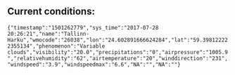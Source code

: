 ## Current conditions: 
 ``` {"timestamp":"1501262779","sys_time":"2017-07-28 20:26:21","name":"Tallinn-Harku","wmocode":"26038","lon":"24.602891666624284","lat":"59.398122222355134","phenomenon":"Variable clouds","visibility":"20.0","precipitations":"0","airpressure":"1005.9","relativehumidity":"62","airtemperature":"20","winddirection":"231","windspeed":"3.9","windspeedmax":"6.6","NA":"","NA":""} ```
